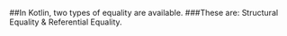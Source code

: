 ##In Kotlin, two types of equality are available. 
###These are: Structural Equality & Referential Equality.
